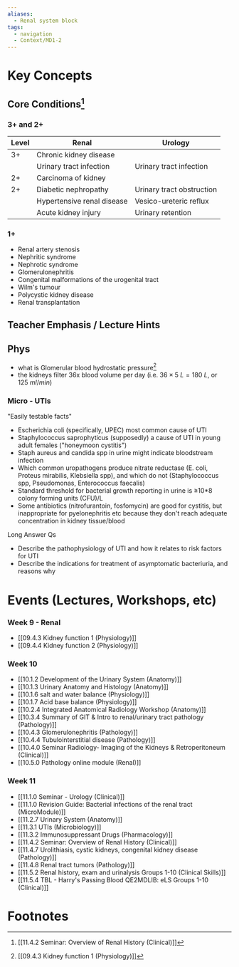 ```yaml
---
aliases:
  - Renal system block
tags:
  - navigation
  - Context/MD1-2
---
```


# Key Concepts

## Core Conditions[^1]
### 3+ and 2+

| Level | Renal                      | Urology                   |
| ----- | -------------------------- | ------------------------- |
| 3+    | Chronic kidney disease<br> |                           |
|       | Urinary tract infection    | Urinary tract infection   |
| 2+    | Carcinoma of kidney        |                           |
| 2+    | Diabetic nephropathy       | Urinary tract obstruction |
|       | Hypertensive renal disease | Vesico-ureteric reflux    |
|       | Acute kidney injury        | Urinary retention         |
### 1+
- Renal artery stenosis
- Nephritic syndrome
- Nephrotic syndrome
- Glomerulonephritis
- Congenital malformations of the urogenital tract
- Wilm's tumour
- Polycystic kidney disease
- Renal transplantation

## Teacher Emphasis / Lecture Hints

## Phys
- what is Glomerular blood hydrostatic pressure[^2]
- the kidneys filter 36x blood volume per day (i.e. ${ 36 \times 5\ L = 180\ L }$, or ${125\ ml/min}$)
### Micro - UTIs
"Easily testable facts"
- Escherichia coli (specifically, UPEC) most common cause of UTI
- Staphylococcus saprophyticus (supposedly) a cause of UTI in young adult females ("honeymoon cystitis")
- Staph aureus and candida spp in urine might indicate bloodstream infection
- Which common uropathogens produce nitrate reductase (E. coli, Proteus mirabilis, Klebsiella spp), and which do not (Staphylococcus spp, Pseudomonas, Enterococcus faecalis)
- Standard threshold for bacterial growth reporting in urine is ≥10*8 colony forming units (CFU)/L
- Some antibiotics (nitrofurantoin, fosfomycin) are good for cystitis, but inappropriate for pyelonephritis etc because they don't reach adequate concentration in kidney tissue/blood

Long Answer Qs
- Describe the pathophysiology of UTI and how it relates to risk factors for UTI
- Describe the indications for treatment of asymptomatic bacteriuria, and reasons why

# Events (Lectures, Workshops, etc)
### Week 9 - Renal
- [[09.4.3 Kidney function 1 (Physiology)]]
- [[09.4.4 Kidney function 2 (Physiology)]]
### Week 10
- [[10.1.2 Development of the Urinary System (Anatomy)]]
- [[10.1.3 Urinary Anatomy and Histology (Anatomy)]]
- [[10.1.6 salt and water balance (Physiology)]]
- [[10.1.7 Acid base balance (Physiology)]]
- [[10.2.4 Integrated Anatomical Radiology Workshop (Anatomy)]]
- [[10.3.4 Summary of GIT & Intro to renal/urinary tract pathology (Pathology)]]
- [[10.4.3 Glomerulonephritis (Pathology)]]
- [[10.4.4 Tubulointerstitial disease (Pathology)]]
- [[10.4.0 Seminar Radiology- Imaging of the Kidneys & Retroperitoneum (Clinical)]]
- [[10.5.0 Pathology online module (Renal)]]
### Week 11
- [[11.1.0 Seminar - Urology (Clinical)]]
- [[11.1.0 Revision Guide: Bacterial infections of the renal tract (MicroModule)]]
- [[11.2.7 Urinary System (Anatomy)]]
- [[11.3.1 UTIs (Microbiology)]]
- [[11.3.2 Immunosuppressant Drugs (Pharmacology)]]
- [[11.4.2 Seminar: Overview of Renal History (Clinical)]]
- [[11.4.7 Urolithiasis, cystic kidneys, congenital kidney disease (Pathology)]]
- [[11.4.8 Renal tract tumors (Pathology)]]
- [[11.5.2 Renal history, exam and urinalysis Groups 1-10 (Clinical Skills)]]
- [[11.5.4 TBL - Harry's Passing Blood QE2MDLIB: eLS Groups 1-10 (Clinical)]]
# Footnotes

[^1]: [[11.4.2 Seminar: Overview of Renal History (Clinical)]]
[^2]: [[09.4.3 Kidney function 1 (Physiology)]]